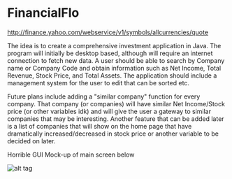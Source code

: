 FinancialFlo
============

http://finance.yahoo.com/webservice/v1/symbols/allcurrencies/quote

The idea is to create a comprehensive investment application in Java. The program will initially be desktop based, although will require an internet connection to fetch new data. A user should be able to search by Company name or Company Code and obtain information such as Net Income, Total Revenue, Stock Price, and Total Assets. The application should include a management system for the user to edit that can be sorted etc.

Future plans include adding a "similar company" function for every company. That company (or companies) will have similar Net Income/Stock price (or other variables idk) and will give the user a gateway to similar companies that may be interesting. Another feature that can be added later is a list of companies that will show on the home page that have dramatically increased/decreased in stock price or another variable to be decided on later. 

Horrible GUI Mock-up of main screen below

![alt tag](http://i.imgur.com/cDJ5dep.jpg)
